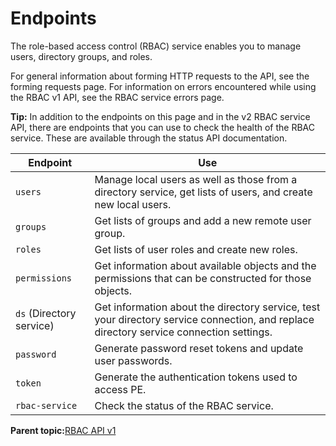 # Endpoints

The role-based access control \(RBAC\) service enables you to manage users, directory groups, and roles.

For general information about forming HTTP requests to the API, see the forming requests page. For information on errors encountered while using the RBAC v1 API, see the RBAC service errors page.

**Tip:** In addition to the endpoints on this page and in the v2 RBAC service API, there are endpoints that you can use to check the health of the RBAC service. These are available through the status API documentation.

|Endpoint|Use|
|--------|---|
|`users`|Manage local users as well as those from a directory service, get lists of users, and create new local users.|
|`groups`|Get lists of groups and add a new remote user group.|
|`roles`|Get lists of user roles and create new roles.|
|`permissions`|Get information about available objects and the permissions that can be constructed for those objects.|
|`ds` \(Directory service\)|Get information about the directory service, test your directory service connection, and replace directory service connection settings.|
|`password`|Generate password reset tokens and update user passwords.|
|`token`|Generate the authentication tokens used to access PE.|
|`rbac-service`|Check the status of the RBAC service.|

**Parent topic:**[RBAC API v1](rbac_api_v1.md)

